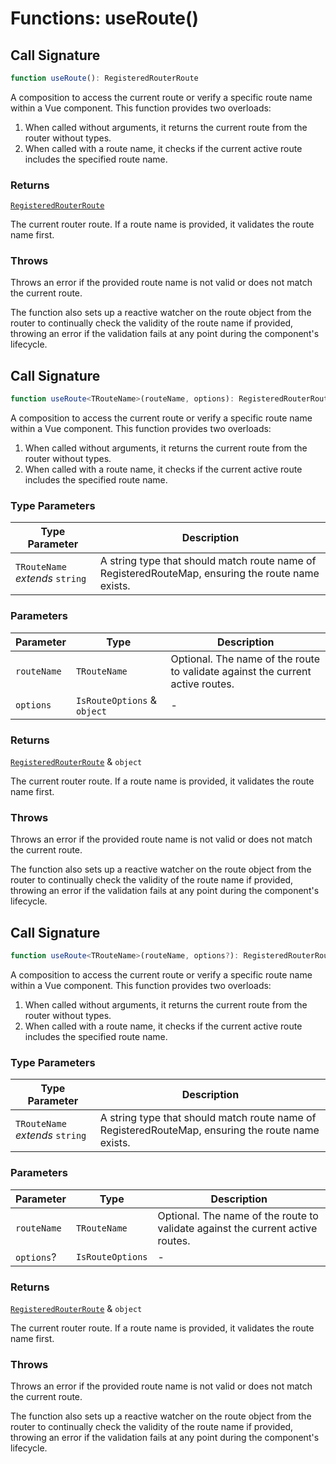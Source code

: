 # Functions: useRoute()

## Call Signature

```ts
function useRoute(): RegisteredRouterRoute
```

A composition to access the current route or verify a specific route name within a Vue component.
This function provides two overloads:
1. When called without arguments, it returns the current route from the router without types.
2. When called with a route name, it checks if the current active route includes the specified route name.

### Returns

[`RegisteredRouterRoute`](../types/RegisteredRouterRoute.md)

The current router route. If a route name is provided, it validates the route name first.

### Throws

Throws an error if the provided route name is not valid or does not match the current route.

The function also sets up a reactive watcher on the route object from the router to continually check the validity of the route name
if provided, throwing an error if the validation fails at any point during the component's lifecycle.

## Call Signature

```ts
function useRoute<TRouteName>(routeName, options): RegisteredRouterRoute & object
```

A composition to access the current route or verify a specific route name within a Vue component.
This function provides two overloads:
1. When called without arguments, it returns the current route from the router without types.
2. When called with a route name, it checks if the current active route includes the specified route name.

### Type Parameters

| Type Parameter | Description |
| ------ | ------ |
| `TRouteName` *extends* `string` | A string type that should match route name of RegisteredRouteMap, ensuring the route name exists. |

### Parameters

| Parameter | Type | Description |
| ------ | ------ | ------ |
| `routeName` | `TRouteName` | Optional. The name of the route to validate against the current active routes. |
| `options` | `IsRouteOptions` & `object` | - |

### Returns

[`RegisteredRouterRoute`](../types/RegisteredRouterRoute.md) & `object`

The current router route. If a route name is provided, it validates the route name first.

### Throws

Throws an error if the provided route name is not valid or does not match the current route.

The function also sets up a reactive watcher on the route object from the router to continually check the validity of the route name
if provided, throwing an error if the validation fails at any point during the component's lifecycle.

## Call Signature

```ts
function useRoute<TRouteName>(routeName, options?): RegisteredRouterRoute & object
```

A composition to access the current route or verify a specific route name within a Vue component.
This function provides two overloads:
1. When called without arguments, it returns the current route from the router without types.
2. When called with a route name, it checks if the current active route includes the specified route name.

### Type Parameters

| Type Parameter | Description |
| ------ | ------ |
| `TRouteName` *extends* `string` | A string type that should match route name of RegisteredRouteMap, ensuring the route name exists. |

### Parameters

| Parameter | Type | Description |
| ------ | ------ | ------ |
| `routeName` | `TRouteName` | Optional. The name of the route to validate against the current active routes. |
| `options`? | `IsRouteOptions` | - |

### Returns

[`RegisteredRouterRoute`](../types/RegisteredRouterRoute.md) & `object`

The current router route. If a route name is provided, it validates the route name first.

### Throws

Throws an error if the provided route name is not valid or does not match the current route.

The function also sets up a reactive watcher on the route object from the router to continually check the validity of the route name
if provided, throwing an error if the validation fails at any point during the component's lifecycle.
